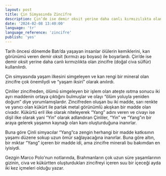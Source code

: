 ```yaml
---
layout: post
title: Çin Simyasında Zincifre
description: Çin’de ise demir oksit yerine daha canlı kırmızılıkta olan zincifre (doğal civa sülfür) kullanılırdı.
date: '2024-02-08 13:40:00'
language: 'tr'
language_reference: 'zincifre'
publish: 'yes'
---
```


Tarih öncesi dönemde Batı’da yaşayan insanlar ölülerin kemiklerini, kan görünümü veren demir oksit (kırmızı aşı boyası) ile boyarlardı. Çin’de ise demir oksit yerine daha canlı kırmızılıkta olan zincifre (doğal civa sülfür) kullanılırdı.

Çin simyasında yaşam ilkesini simgeleyen ve kan rengi bir mineral olan zincifre çok önemliydi ve “yaşam iksiri” olarak anılırdı.

Çinliler zincifreden, ölümü simgeleyen bir işlem olan ateşte ısıtma sonucu iki ayrı maddenin ortaya çıktığını bulmuşlar ve olayı “ölüm yoluyla yeniden doğum” diye yorumlamışlardır. Zincifreden oluşan bu iki madde, sarı renkte ve yanıcı olan kükürt ile parlak metal görünümlü akışkan bir madde olan civadır. Kükürtü eril ilke olarak niteleyerek “Yang” adını veren ve civayı ise dişil ilke olarak yani “Yin” olarak adlandıran Çinliler, “Yin” ve “Yang”ın bir araya gelerek yaşamın kaynağı olan kanı oluşturduğuna inanırlar.

Buna göre Çinli simyacılar “Yang”ca zengin herhangi bir madde katkısının yaşamı düzene sokup uzun ömür sağlayacağına inanırlar. Buna göre altın, bir miktar “Yang” içeren bir madde idi, ama zincifre minerali bu bakımdan en iyisiydi.

Gezgin Marco Polo'nun notlarında, Brahmanların çok uzun süre yaşamlarının gizinin, civa ve kükürtten oluşturdukları zincifreyi içeren suu bir içeceği ayda iki kez içmeleri olduğu yazar.
